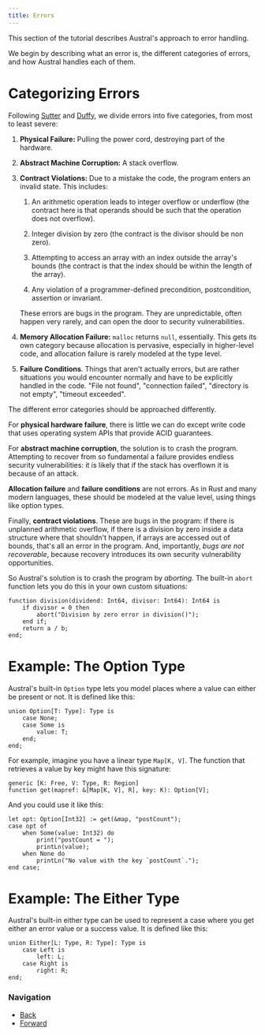 ```yaml
---
title: Errors
---
```


This section of the tutorial describes Austral's approach to error handling.

We begin by describing what an error is, the different categories of errors, and
how Austral handles each of them.

# Categorizing Errors

Following [Sutter][sutter] and [Duffy][duffy], we divide errors into five
categories, from most to least severe:

1. **Physical Failure:** Pulling the power cord, destroying part of the
   hardware.

2. **Abstract Machine Corruption:** A stack overflow.

3. **Contract Violations:** Due to a mistake the code, the program enters an
   invalid state. This includes:

    1. An arithmetic operation leads to integer overflow or underflow (the
       contract here is that operands should be such that the operation does not
       overflow).

	2. Integer division by zero (the contract is the divisor should be non zero).

	3. Attempting to access an array with an index outside the array's bounds
       (the contract is that the index should be within the length of the
       array).

	4. Any violation of a programmer-defined precondition, postcondition,
	   assertion or invariant.

	These errors are bugs in the program. They are unpredictable, often happen
	very rarely, and can open the door to security vulnerabilities.

4. **Memory Allocation Failure:** `malloc` returns `null`, essentially. This
   gets its own category because allocation is pervasive, especially in
   higher-level code, and allocation failure is rarely modeled at the type
   level.

5. **Failure Conditions**. Things that aren't actually errors, but are rather
   situations you would encounter normally and have to be explicitly handled in
   the code. "File not found", "connection failed", "directory is not empty",
   "timeout exceeded".

The different error categories should be approached differently.

For **physical hardware failure**, there is little we can do except write code
that uses operating system APIs that provide ACID guarantees.

For **abstract machine corruption**, the solution is to crash the
program. Attempting to recover from so fundamental a failure provides endless
security vulnerabilities: it is likely that if the stack has overflown it is
because of an attack.

**Allocation failure** and **failure conditions** are not errors. As in Rust and
many modern languages, these should be modeled at the value level, using things
like option types.

Finally, **contract violations**. These are bugs in the program: if there is
unplanned arithmetic overflow, if there is a division by zero inside a data
structure where that shouldn't happen, if arrays are accessed out of bounds,
that's all an error in the program. And, importantly, _bugs are not
recoverable_, because recovery introduces its own security vulnerability
opportunities.

So Austral's solution is to crash the program by _aborting_. The built-in
`abort` function lets you do this in your own custom situations:

```austral
function division(dividend: Int64, divisor: Int64): Int64 is
    if divisor = 0 then
        abort("Division by zero error in division()");
    end if;
    return a / b;
end;
```

# Example: The Option Type

Austral's built-in `Option` type lets you model places where a value can either
be present or not. It is defined like this:

```austral
union Option[T: Type]: Type is
    case None;
    case Some is
        value: T;
    end;
end;
```

For example, imagine you have a linear type `Map[K, V]`. The function that
retrieves a value by key might have this signature:

```austral
generic [K: Free, V: Type, R: Region]
function get(mapref: &[Map[K, V], R], key: K): Option[V];
```

And you could use it like this:

```austral
let opt: Option[Int32] := get(&map, "postCount");
case opt of
    when Some(value: Int32) do
        print("postCount = ");
        printLn(value);
    when None do
        printLn("No value with the key `postCount`.");
end case;
```

# Example: The Either Type

Austral's built-in either type can be used to represent a case where you get
either an error value or a success value. It is defined like this:


```austral
union Either[L: Type, R: Type]: Type is
    case Left is
        left: L;
    case Right is
        right: R;
end;
```

[sutter]: https://www.open-std.org/jtc1/sc22/wg21/docs/papers/2018/p0709r1.pdf
[duffy]: http://joeduffyblog.com/2016/02/07/the-error-model/

### Navigation

- [Back](/tutorial/type-constraints)
- [Forward](/tutorial/capability-based-security)
